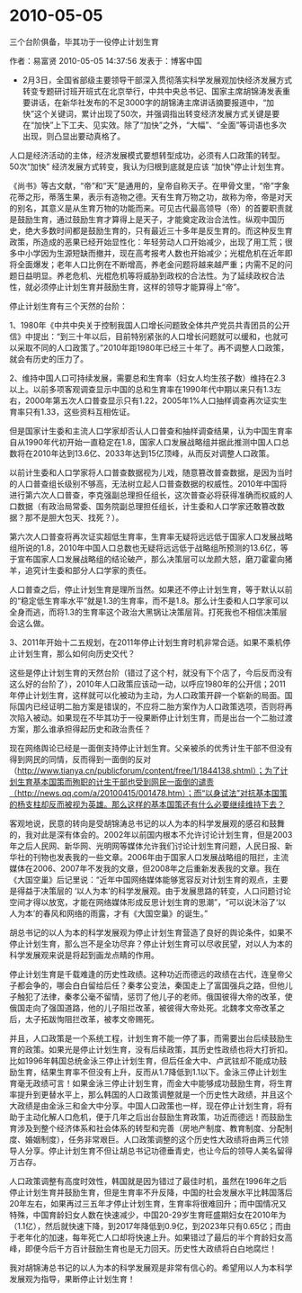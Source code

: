 # 2010-05-05

三个台阶俱备，毕其功于一役停止计划生育

作者：易富贤 2010-05-05 14:37:56 发表于：博客中国

- 2月3日，全国省部级主要领导干部深入贯彻落实科学发展观加快经济发展方式转变专题研讨班开班式在北京举行，中共中央总书记、国家主席胡锦涛发表重要讲话，在新华社发布的不足3000字的胡锦涛主席讲话摘要报道中，“加快”这个关键词，累计出现了50次，并强调指出转变经济发展方式关键是要在“加快”上下工夫、见实效。除了“加快”之外，“大幅”、“全面”等词语也多次出现，则凸显出要动真格了。

人口是经济活动的主体，经济发展模式要想转型成功，必须有人口政策的转型。50次“加快” 经济发展方式转变，我认为归根到底就是应该 “加快”停止计划生育。

《尚书》等古文献，“帝”和“天”是通用的，皇帝自称天子。在甲骨文里，“帝”字象花蒂之形，蒂落生果，表示有造物之德。天有生育万物之功，故称为帝，帝是对天的别名，其意义是从生育万物的功能而来。可见古代最高领导（帝）的首要职责就是鼓励生育，通过鼓励生育才算得上是天子，才能奠定政治合法性。纵观中国历史，绝大多数时间都是鼓励生育的，只有最近三十多年是反生育的。而这种反生育政策，所造成的恶果已经开始显性化：年轻劳动人口开始减少，出现了用工荒；很多中小学因为生源短缺而撤并，现在高考报考人数也开始减少；光棍危机在近年即将全面爆发；老年人口比例在不断增高，养老金问题将越来越严重；内需不足的问题日益明显。养老危机、光棍危机等将威胁到政权的合法性。为了延续政权合法性，就必须停止计划生育并鼓励生育，这样的领导才能算得上“帝”。

停止计划生育有三个天然的台阶：

1、1980年《中共中央关于控制我国人口增长问题致全体共产党员共青团员的公开信》中提出：“到三十年以后，目前特别紧张的人口增长问题就可以缓和，也就可以采取不同的人口政策了。”2010年距1980年已经三十年了。再不调整人口政策，就会有历史的压力了。

2、维持中国人口可持续发展，需要总和生育率（妇女人均生孩子数）维持在2.3以上。以前多项客观调查显示中国的总和生育率在1990年代中期以来只有1.3左右，2000年第五次人口普查显示只有1.22，2005年1%人口抽样调查再次证实生育率只有1.33，这些资料互相佐证。

但是国家计生委和主流人口学家却否认人口普查和抽样调查结果，认为中国生育率自从1990年代初开始一直稳定在1.8，国家人口发展战略组并据此推测中国人口总数将在2010年达到13.6亿、2033年达到15亿顶峰，从而反对调整人口政策。

以前计生委和人口学家将人口普查数据视为儿戏，随意篡改普查数据，是因为当时的人口普查组长级别不够高，无法树立起人口普查数据的权威性。2010年中国将进行第六次人口普查，李克强副总理担任组长，这次普查必将获得准确而权威的人口数据（有政治局常委、国务院副总理担任组长，计生委和人口学家还敢篡改数据？那不是胆大包天、找死？）。

第六次人口普查将再次证实超低生育率，生育率无疑将远远低于国家人口发展战略组所说的1.8，2010年中国人口总数也无疑将远远低于战略组所预测的13.6亿，等于宣布国家人口发展战略组的结论破产，那么决策层可以龙颜大怒，磨刀霍霍向猪羊，追究计生委和部分人口学家的责任。

人口普查之后，停止计划生育是理所当然。如果还不停止计划生育，等于默认以前的“稳定低生育率水平”就是1.3的生育率，而不是1.8。那么计生委和人口学家可以全身而逃，而将1.3的生育率这个政治大黑锅让决策层背。打死我也不相信决策层会这么做。

3、2011年开始十二五规划，在2011年停止计划生育时机非常合适。如果不乘机停止计划生育，那么如何向历史交代？

这些是停止计划生育的天然台阶（错过了这个村，就没有下个店了，今后反而没有这么好的台阶了），2010年人口政策应该动一动，以呼应1980年的公开信；2011年停止计划生育，这样就可以化被动为主动，为人口政策开辟一个崭新的局面。国际国内已经证明二胎方案是错误的，不应将二胎方案作为人口政策选项，否则将再次陷入被动。如果现在不毕其功于一役果断停止计划生育，而是出台一个二胎过渡方案，那么谁承担得起历史和政治责任？

现在网络舆论已经是一面倒支持停止计划生育。父亲被杀的优秀计生干部不但没有得到网民的同情，反而得到一面倒的反对（http://www.tianya.cn/publicforum/content/free/1/1844138.shtml）；为了计划生育基本国策而殉职的计生干部也受到网民一面倒的谴责（http://news.qq.com/a/20100415/001478.htm）；而“以身试法”对抗基本国策的杨支柱却反而被视为英雄。那么这样的基本国策还有什么必要继续维持下去？

客观地说，民意的转向是受胡锦涛总书记的以人为本的科学发展观的感召和鼓舞的，我对此是深有体会的。2002年以前国内根本不允许讨论计划生育，但是2003年之后人民网、新华网、光明网等媒体允许我们讨论计划生育问题，人民日报、新华社的刊物也发表我的一些文章。2006年由于国家人口发展战略组的阻拦，主流媒体在2006、2007年不发我的文章，但2008年之后重新发表我的文章。我在《大国空巢》后记里说：“近年中国网络媒体能够宽容反对计划生育的观点，主要是得益于决策层的 ‘以人为本’的科学发展观。由于发展思路的转变，人口问题讨论空间才得以放宽，才能在网络媒体形成反思计划生育的思潮”，“可以说沐浴了‘以人为本’的春风和网络的雨露，才有《大国空巢》的诞生。”

胡总书记的以人为本的科学发展观为停止计划生育营造了良好的舆论条件，如果不停止计划生育，那么岂不是全功尽弃？停止计划生育可以尽收民望，对以人为本的科学发展观来说是将起到画龙点睛的作用。

停止计划生育是千载难逢的历史性政绩。这种功近而德远的政绩在古代，连皇帝父子都会争的，哪会白白留给后任？秦孝公变法，秦国走上了富国强兵之路，但他儿子触犯了法律，秦孝公毫不留情，惩罚了他儿子的老师。俄国彼得大帝的改革，使俄国走向了强国道路，他的儿子阻拦改革，被彼得大帝处死。北魏孝文帝改革之后，太子拓跋恂阻拦改革，被孝文帝赐死。

并且，人口政策是一个系统工程，计划生育不能一停了事，而需要出台后续鼓励生育的政策。如果光是停止计划生育，没有后续政策，其历史性政绩也将大打折扣。比如1996年韩国总统金泳三停止计划生育，但后任金大中、卢武铉却不能成功鼓励生育，结果生育率不但没有上升，反而从1.7降低到1.1以下。金泳三停止计划生育毫无政绩可言！如果金泳三停止计划生育，而金大中能够成功鼓励生育，将生育率提升到更替水平上，那么韩国的人口政策调整就是一个历史性大政绩，并且这个大政绩是由金泳三和金大中分享。中国人口政策也一样，现在停止计划生育，将有助于主动化解人口危机，便于几年之后出台鼓励生育政策，功近而德远！而鼓励生育涉及到整个经济体系和社会体系的转型和完善（房地产制度、教育制度、分配制度、婚姻制度），任务非常艰巨。人口政策调整的这个历史性大政绩将由两三代领导人分享。停止计划生育不但让胡总书记功德垂青史，也让今后的领导人美名留得万古存。

人口政策调整有高度时效性，韩国就是因为错过了最佳时机，虽然在1996年之后停止计划生育并鼓励生育，但是生育率不升反降，中国的社会发展水平比韩国落后20年左右，如果再过三五年才停止计划生育，生育率将很难回升；而中国情况又特殊，中国育龄妇女人数在快速减少，中国20-29岁生育旺盛期妇女在2010年为（1.1亿），然后就快速下降，到2017年降低到0.9亿，到2023年只有0.65亿；而由于老年化的加速，每年死亡人口却将快速上升。如果错过了最后的半个育龄妇女高峰，即便今后千方百计鼓励生育也是无力回天。历史性大政绩将白白地腐烂！

我对胡锦涛总书记的以人为本的科学发展观是非常有信心的。希望用以人为本科学发展观为指导，果断停止计划生育！
